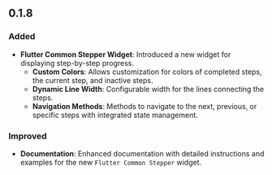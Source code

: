 ## 0.1.8

### Added
- **Flutter Common Stepper Widget**: Introduced a new widget for displaying step-by-step progress.
  - **Custom Colors**: Allows customization for colors of completed steps, the current step, and inactive steps.
  - **Dynamic Line Width**: Configurable width for the lines connecting the steps.
  - **Navigation Methods**: Methods to navigate to the next, previous, or specific steps with integrated state management.

### Improved
- **Documentation**: Enhanced documentation with detailed instructions and examples for the new `Flutter Common Stepper` widget.
